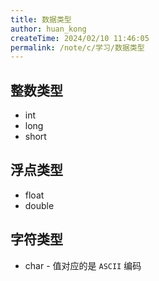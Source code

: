 ```yaml
---
title: 数据类型
author: huan_kong
createTime: 2024/02/10 11:46:05
permalink: /note/c/学习/数据类型
---
```


## 整数类型

- int
- long
- short

## 浮点类型

- float
- double

## 字符类型

- char - 值对应的是 `ASCII` 编码
